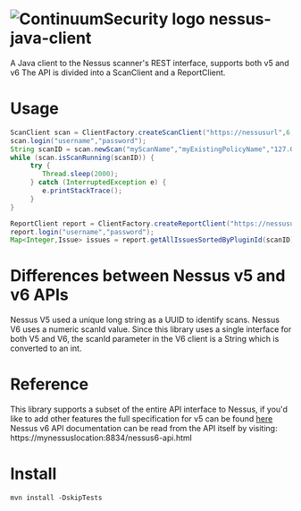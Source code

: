 ![ContinuumSecurity logo](http://www.continuumsecurity.net/images/logo-500.jpg)
nessus-java-client
==================

A Java client to the Nessus scanner's REST interface, supports both v5 and v6</h2>
The API is divided into a ScanClient and a ReportClient.

  
Usage
=====

```java
ScanClient scan = ClientFactory.createScanClient("https://nessusurl",6,true); // true == accept all hostnames from SSL cert
scan.login("username","password");
String scanID = scan.newScan("myScanName","myExistingPolicyName","127.0.0.1,someotherhost");
while (scan.isScanRunning(scanID)) {
     try {
        Thread.sleep(2000);
     } catch (InterruptedException e) {
        e.printStackTrace();
     }
}

ReportClient report = ClientFactory.createReportClient("https://nessusurl",6,true);
report.login("username","password");
Map<Integer,Issue> issues = report.getAllIssuesSortedByPluginId(scanID);
```

Differences between Nessus v5 and v6 APIs
=========
Nessus V5 used a unique long string as a UUID to identify scans.  Nessus V6 uses a numeric scanId value. Since this library uses a single interface for both V5 and V6, the scanId parameter in the V6 client is a String which is converted to an int.


Reference
=========
This library supports a subset of the entire API interface to Nessus, if you'd like to add other features the full specification for v5 can be found [here](http://static.tenable.com/documentation/nessus_5.0_XMLRPC_protocol_guide.pdf)
Nessus v6 API documentation can be read from the API itself by visiting: https://mynessuslocation:8834/nessus6-api.html

Install
=======
```mvn install -DskipTests```
